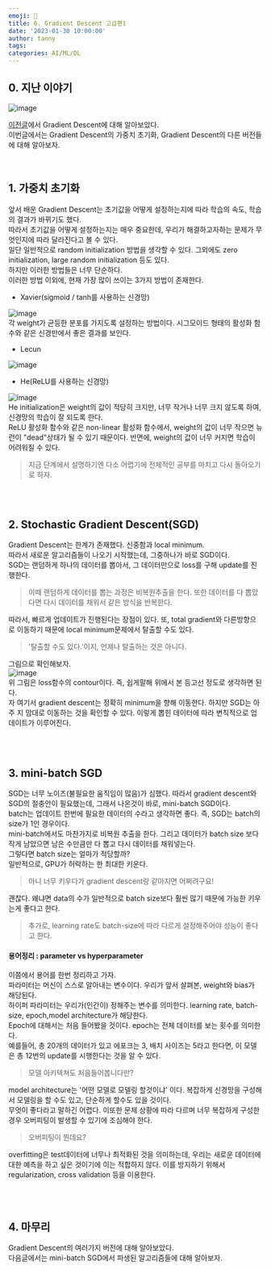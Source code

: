 ```yaml
---
emoji: 🔮
title: 6. Gradient Descent 고급편1
date: '2023-01-30 10:00:00'
author: tanny
tags: 
categories: AI/ML/DL
---
```


## 0. 지난 이야기
![image](https://user-images.githubusercontent.com/121401159/216079662-0d060637-86d4-4577-b486-f1f2d262591d.png)<br>

[이전글](https://tannybrown.github.io/ai/6/)에서 Gradient Descent에 대해 알아보았다.<br>
이번글에서는 Gradient Descent의 가중치 초기화, Gradient Descent의 다른 버전들에 대해 알아보자.<br>

<br>

## 1. 가중치 초기화
앞서 배운 Gradient Descent는 초기값을 어떻게 설정하는지에 따라 학습의 속도, 학습의 결과가 바뀌기도 했다.<br>
따라서 초기값을 어떻게 설정하는지는 매우 중요한데, 우리가 해결하고자하는 문제가 무엇인지에 따라 달라진다고 볼 수 있다.<br>
일단 일반적으로 random initialization 방법을 생각할 수 있다. 그외에도 zero initialization, large random initialization 등도 있다.<br>
하지만 이러한 방법들은 너무 단순하다.<br>
이러한 방법 이외에, 현재 가장 많이 쓰이는 3가지 방법이 존재한다.<br>

- Xavier(sigmoid / tanh를 사용하는 신경망)<br>

![image](https://user-images.githubusercontent.com/121401159/216111061-e263bbbd-c880-46e4-851e-de826470911d.png)<br>
각 weight가 균등한 분포를 가지도록 설정하는 방법이다. 시그모이드 형태의 활성화 함수와 같은 신경만에서 좋은 결과를 보인다.<br>

- Lecun


![image](https://user-images.githubusercontent.com/121401159/216110967-ec9fe53a-1bab-42a6-88bf-dc96207df68f.png)<br>


- He(ReLU를 사용하는 신경망)


![image](https://user-images.githubusercontent.com/121401159/216111121-a8e7c732-1e2b-4920-8a3e-23a462aed537.png)<br>
He initialization은 weight의 값이 적당히 크지만, 너무 작거나 너무 크지 않도록 하여, 신경망의 학습이 잘 되도록 한다.<br>
ReLU 활성화 함수와 같은 non-linear 활성화 함수에서, weight의 값이 너무 작으면 뉴런이 "dead"상태가 될 수 있기 때문이다. 반면에, weight의 값이 너무 커지면 학습이 어려워질 수 있다.

> 지금 단계에서 설명하기엔 다소 어렵기에 전체적인 공부를 마치고 다시 돌아오기로 하자.

<br><br>

## 2. Stochastic Gradient Descent(SGD)
Gradient Descent는 한계가 존재했다. 신중함과 local minimum.<br>
따라서 새로운 알고리즘들이 나오기 시작했는데, 그중하나가 바로 SGD이다.<br>
SGD는 랜덤하게 하나의 데이터를 뽑아서, 그 데이터만으로 loss를 구해 update를 진행한다.<br>
> 이때 랜덤하게 데이터를 뽑는 과정은 비복원추출을 한다. 또한 데이터를 다 뽑았다면 다시 데이터를 채워서 같은 방식을 반복한다.


따라서, 빠르게 업데이트가 진행된다는 장점이 있다. 또, total gradient와 다른방향으로 이동하기 때문에 local minimum문제에서 탈출할 수도 있다.
> '탈출할 수도 있다.'이지, 언제나 탈출하는 것은 아니다.

그림으로 확인해보자.<br>
![image](https://user-images.githubusercontent.com/121401159/216114527-91d9fc69-db35-4e2c-9413-06d0770bb7fd.png)<br>
위 그림은 loss함수의 contour이다. 즉, 쉽게말해 위에서 본 등고선 정도로 생각하면 된다.<br>
자 여기서 gradient descent는 정확히 minimum을 향해 이동한다. 하지만 SGD는 아주 지 맘대로 이동하는 것을 확인할 수 있다. 이렇게 뽑힌 데이터에 따라 변칙적으로 업데이트가 이루어진다.<br>



<br><br>

## 3. mini-batch SGD
SGD는 너무 노이즈(불필요한 움직임이 많음)가 심했다. 따라서 gradient descent와 SGD의 절충안이 필요했는데, 그래서 나온것이 바로, mini-batch SGD이다.<br>
batch는 업데이트 한번에 필요한 데이터의 수라고 생각하면 좋다. 즉, SGD는 batch의 size가 1인 경우이다.<br>
mini-batch에서도 마찬가지로 비복원 추출을 한다. 그리고 데이터가 batch size 보다 작게 남았으면 남은 수만큼만 다 뽑고 다시 데이터를 채워넣는다. <br>
그렇다면 batch size는 얼마가 적당할까?<br>
일반적으로, GPU가 허락하는 한 최대한 키운다.
> 아니 너무 키우다가 gradient descent랑 같아지면 어쩌려구요!

괜찮다. 왜냐면 data의 수가 일반적으로 batch size보다 훨씬 많기 때문에 가능한 키우는게 좋다고 한다.<br>
> 추가로, learning rate도 batch-size에 따라 다르게 설정해주어야 성능이 좋다고 한다.


#### 용어정리 : parameter vs hyperparameter
이쯤에서 용어를 한번 정리하고 가자. <br>
파라미터는 머신이 스스로 알아내는 변수이다. 우리가 앞서 살펴본, weight와 bias가 해당된다.<br>
하이퍼 파라미터는 우리가(인간이) 정해주는 변수를 의미한다. learning rate, batch-size, epoch,model architecture가 해당한다.<br>
Epoch에 대해서는 처음 들어봤을 것이다. epoch는 전체 데이터를 보는 횟수를 의미한다.<br>
예를들어, 총 20개의 데이터가 있고 에포크는 3, 배치 사이즈는 5라고 한다면, 이 모델은 총 12번의 update를 시행한다는 것을 알 수 있다.
> 모델 아키텍쳐도 처음들어봅니다만?

model architecture는 '어떤 모델로 모델링 할것이냐' 이다. 복잡하게 신경망을 구성해서 모델링을 할 수도 있고, 단순하게 할수도 있을 것이다.<br>
무엇이 좋다라고 말하긴 어렵다. 이또한 문제 상황에 따라 다르며 너무 복잡하게 구성한 경우 오버피팅이 발생할 수 있기에 조심해야 한다.
> 오버피팅이 뭔데요?

overfitting은 test데이터에 너무나 최적화된 것을 의미하는데, 우리는 새로운 데이터에대한 예측을 하고 싶은 것이기에 이는 적합하지 않다. 이를 방지하기 위해서 regularization, cross validation 등을 이용한다.


                              


<br><br>



## 4. 마무리
Gradient Descent의 여러가지 버전에 대해 알아보았다.<br>
다음글에서는 mini-batch SGD에서 파생된 알고리즘들에 대해 알아보자.


```toc

```
